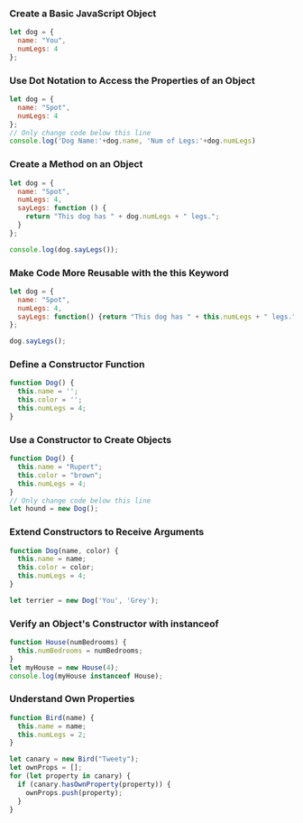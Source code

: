 ### Create a Basic JavaScript Object
```js
let dog = {
  name: "You",
  numLegs: 4
};
```

### Use Dot Notation to Access the Properties of an Object
```js
let dog = {
  name: "Spot",
  numLegs: 4
};
// Only change code below this line
console.log('Dog Name:'+dog.name, 'Num of Legs:'+dog.numLegs)
```

### Create a Method on an Object
```js
let dog = {
  name: "Spot",
  numLegs: 4,
  sayLegs: function () {
    return "This dog has " + dog.numLegs + " legs.";
  }
};

console.log(dog.sayLegs());
```

### Make Code More Reusable with the this Keyword
```js
let dog = {
  name: "Spot",
  numLegs: 4,
  sayLegs: function() {return "This dog has " + this.numLegs + " legs.";}
};

dog.sayLegs();
```

### Define a Constructor Function
```js
function Dog() {
  this.name = '';
  this.color = '';
  this.numLegs = 4;
}
```

### Use a Constructor to Create Objects
```js
function Dog() {
  this.name = "Rupert";
  this.color = "brown";
  this.numLegs = 4;
}
// Only change code below this line
let hound = new Dog();
```

### Extend Constructors to Receive Arguments
```js
function Dog(name, color) {
  this.name = name;
  this.color = color;
  this.numLegs = 4;
}

let terrier = new Dog('You', 'Grey');
```

### Verify an Object's Constructor with instanceof
```js
function House(numBedrooms) {
  this.numBedrooms = numBedrooms;
}
let myHouse = new House(4);
console.log(myHouse instanceof House);
```

### Understand Own Properties
```js
function Bird(name) {
  this.name = name;
  this.numLegs = 2;
}

let canary = new Bird("Tweety");
let ownProps = [];
for (let property in canary) {
  if (canary.hasOwnProperty(property)) {
    ownProps.push(property);
  }
}
```